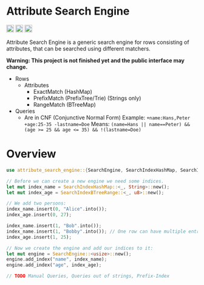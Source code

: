 # Attribute Search Engine

[<img alt="github" src="https://img.shields.io/badge/github-NHollmann/attribute--search--engine-77b0fc?style=for-the-badge&labelColor=555555&logo=github" height="20">](https://github.com/NHollmann/attribute-search-engine)
[<img alt="crates.io" src="https://img.shields.io/crates/v/attribute-search-engine.svg?style=for-the-badge&color=fc8d62&logo=rust" height="20">](https://crates.io/crates/attribute-search-engine)
[<img alt="docs.rs" src="https://img.shields.io/badge/docs.rs-attribute--search--engine-66c2a5?style=for-the-badge&labelColor=555555&logo=docs.rs" height="20">](https://docs.rs/attribute-search-engine)

Attribute Search Engine is a generic search engine for rows consisting of attributes, that can be searched using different matchers.

**Warning: This project is not finished yet and the public interface may change.**

- Rows
  - Attributes
    - ExactMatch  (HashMap)
    - PrefixMatch (PrefixTree/Trie) (Strings only)
    - RangeMatch  (BTreeMap)
- Queries
  - Are in CNF (Conjunctive Normal Form)
    Example: `+name:Hans,Peter +age:25-35 -lastname=Doe`
    Means:   `(name=Hans || name==Peter) && (age >= 25 && age <= 35) && !(lastname=Doe)`

# Overview
```rust
use attribute_search_engine::{SearchEngine, SearchIndexHashMap, SearchIndexBTreeRange};

// Before we can create a new engine we need some indices.
let mut index_name = SearchIndexHashMap::<_, String>::new();
let mut index_age = SearchIndexBTreeRange::<_, u8>::new();

// We add two persons:
index_name.insert(0, "Alice".into());
index_age.insert(0, 27);

index_name.insert(1, "Bob".into());
index_name.insert(1, "Bobby".into()); // One row can have multiple entries
index_age.insert(1, 25);

// Now we create the engine and add our indices to it:
let mut engine = SearchEngine::<usize>::new();
engine.add_index("name", index_name);
engine.add_index("age", index_age);

// TODO Manual Queries, Queries out of strings, Prefix-Index
```
